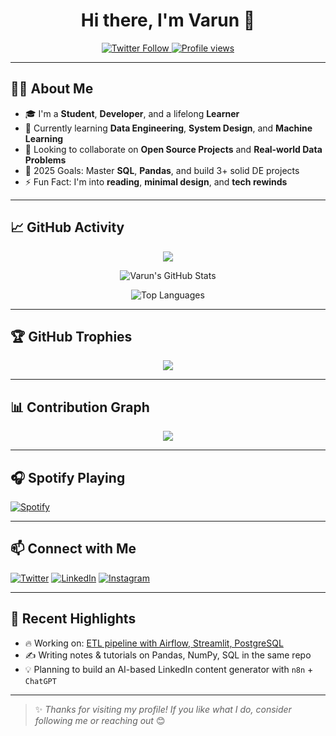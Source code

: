 <h1 align="center">Hi there, I'm Varun 👋</h1>

<p align="center">
  <a href="https://twitter.com/codesVarun">
    <img src="https://img.shields.io/twitter/follow/codesVarun?logo=twitter&style=for-the-badge" alt="Twitter Follow" />
  </a>
  <a href="https://github.com/codesVarun">
    <img src="https://komarev.com/ghpvc/?username=codesVarun&style=for-the-badge" alt="Profile views" />
  </a>
</p>

---

## 👨‍💻 About Me

- 🎓 I'm a **Student**, **Developer**, and a lifelong **Learner**  
- 🌱 Currently learning **Data Engineering**, **System Design**, and **Machine Learning**
- 👯 Looking to collaborate on **Open Source Projects** and **Real-world Data Problems**
- 🥅 2025 Goals: Master **SQL**, **Pandas**, and build 3+ solid DE projects
- ⚡ Fun Fact: I'm into **reading**, **minimal design**, and **tech rewinds**

---

## 📈 GitHub Activity

<p align="center">
  <img src="https://github-readme-streak-stats.herokuapp.com/?user=codesVarun&theme=tokyonight&hide_border=true" />
</p>

<p align="center">
  <img src="https://github-readme-stats.vercel.app/api?username=codesVarun&show_icons=true&theme=tokyonight&hide_border=true" alt="Varun's GitHub Stats" />
</p>

<p align="center">
  <img src="https://github-readme-stats.vercel.app/api/top-langs/?username=codesVarun&layout=compact&theme=tokyonight&hide_border=true" alt="Top Languages" />
</p>

---

## 🏆 GitHub Trophies

<p align="center">
  <img src="https://github-profile-trophy.vercel.app/?username=codesVarun&theme=tokyonight&no-frame=true&no-bg=true&margin-w=4" />
</p>

---

## 📊 Contribution Graph

<p align="center">
  <img src="https://github-readme-activity-graph.vercel.app/graph?username=codesVarun&theme=tokyo-night&hide_border=true" />
</p>

---

## 🎧 Spotify Playing

[![Spotify](https://spotify-github-readme.vercel.app/api/spotify)](https://open.spotify.com/user/31xmr7cdarnnotbx53x7tdekdcc4)

---

## 📫 Connect with Me

<p align="left">
  <a href="https://twitter.com/codesVarun"><img alt="Twitter" src="https://img.shields.io/badge/Twitter-@codesVarun-1DA1F2?style=for-the-badge&logo=twitter&logoColor=white"></a>
  <a href="https://linkedin.com/in/codesVarun"><img alt="LinkedIn" src="https://img.shields.io/badge/LinkedIn-Varun%20Singh-0077B5?style=for-the-badge&logo=linkedin&logoColor=white"></a>
  <a href="https://instagram.com/varunxpy"><img alt="Instagram" src="https://img.shields.io/badge/Instagram-@varunxpy-E4405F?style=for-the-badge&logo=instagram&logoColor=white"></a>
</p>

---

## 💬 Recent Highlights

- 🔥 Working on: [ETL pipeline with Airflow, Streamlit, PostgreSQL](https://github.com/codesVarun/data-engineering-journey/tree/main/projects/etl-pipeline-covid-api)
- ✍️ Writing notes & tutorials on Pandas, NumPy, SQL in the same repo
- 💡 Planning to build an AI-based LinkedIn content generator with `n8n` + `ChatGPT`

---

> ✨ _Thanks for visiting my profile! If you like what I do, consider following me or reaching out_ 😊

